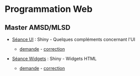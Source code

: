 # Programmation Web

## Master AMSD/MLSD

- [Séance UI](seance-ui) : Shiny - Quelques compléments concernant l'UI
    - [demande](seance-ui-demande) - [correction](seance-ui-correction)

- [Séance Widgets](seance-widgets) : Shiny - Widgets HTML
    - [demande](seance-widgets-demande) - [correction](seance-widgets-correction)


